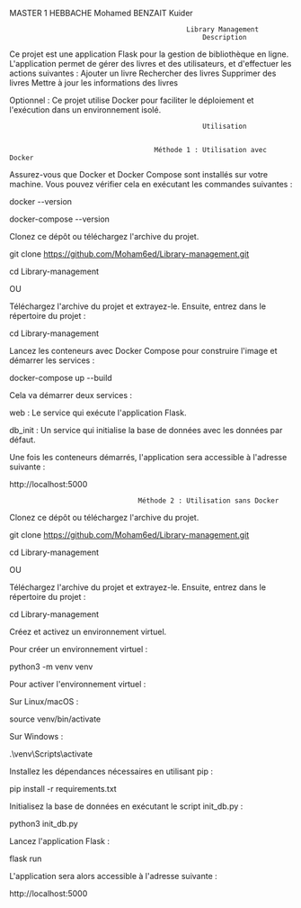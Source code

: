 MASTER 1
HEBBACHE Mohamed
BENZAIT Kuider


                                                Library Management
                                                    Description
Ce projet est une application Flask pour la gestion de bibliothèque en ligne. L'application permet de gérer des livres et des utilisateurs, et d'effectuer les actions suivantes :
Ajouter un livre
Rechercher des livres
Supprimer des livres
Mettre à jour les informations des livres

Optionnel : Ce projet utilise Docker pour faciliter le déploiement et l'exécution dans un environnement isolé.

                                                    Utilisation


                                        Méthode 1 : Utilisation avec Docker

Assurez-vous que Docker et Docker Compose sont installés sur votre machine. Vous pouvez vérifier cela en exécutant les commandes suivantes :

docker --version

docker-compose --version

Clonez ce dépôt ou téléchargez l'archive du projet.

git clone https://github.com/Moham6ed/Library-management.git 

cd Library-management

OU

Téléchargez l'archive du projet et extrayez-le. Ensuite, entrez dans le répertoire du projet :

cd Library-management

Lancez les conteneurs avec Docker Compose pour construire l'image et démarrer les services :

docker-compose up --build

Cela va démarrer deux services :

web : Le service qui exécute l'application Flask.

db_init : Un service qui initialise la base de données avec les données par défaut.

Une fois les conteneurs démarrés, l'application sera accessible à l'adresse suivante :

http://localhost:5000

                                    Méthode 2 : Utilisation sans Docker

Clonez ce dépôt ou téléchargez l'archive du projet.

git clone https://github.com/Moham6ed/Library-management.git 

cd Library-management

OU

Téléchargez l'archive du projet et extrayez-le. Ensuite, entrez dans le répertoire du projet :

cd Library-management

Créez et activez un environnement virtuel.

Pour créer un environnement virtuel :


python3 -m venv venv

Pour activer l'environnement virtuel :

Sur Linux/macOS :

source venv/bin/activate

Sur Windows :

.\venv\Scripts\activate

Installez les dépendances nécessaires en utilisant pip :

pip install -r requirements.txt

Initialisez la base de données en exécutant le script init_db.py :

python3 init_db.py

Lancez l'application Flask :

flask run

L'application sera alors accessible à l'adresse suivante :

http://localhost:5000